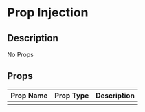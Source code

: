 # Prop Injection

## Description

No Props

## Props

| Prop Name | Prop Type | Description |
| :-------- | :-------: | :---------- |
|       |  |  |

